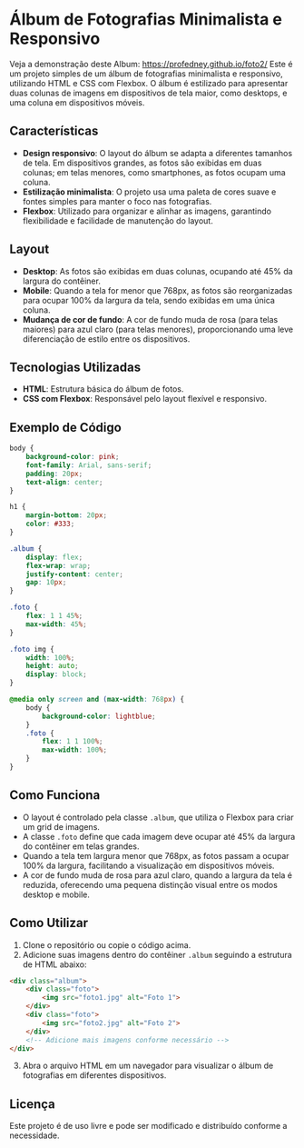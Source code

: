 # Álbum de Fotografias Minimalista e Responsivo

Veja a demonstração deste Album: https://profedney.github.io/foto2/
Este é um projeto simples de um álbum de fotografias minimalista e responsivo, utilizando HTML e CSS com Flexbox. O álbum é estilizado para apresentar duas colunas de imagens em dispositivos de tela maior, como desktops, e uma coluna em dispositivos móveis.

## Características

- **Design responsivo**: O layout do álbum se adapta a diferentes tamanhos de tela. Em dispositivos grandes, as fotos são exibidas em duas colunas; em telas menores, como smartphones, as fotos ocupam uma coluna.
- **Estilização minimalista**: O projeto usa uma paleta de cores suave e fontes simples para manter o foco nas fotografias.
- **Flexbox**: Utilizado para organizar e alinhar as imagens, garantindo flexibilidade e facilidade de manutenção do layout.

## Layout

- **Desktop**: As fotos são exibidas em duas colunas, ocupando até 45% da largura do contêiner.
- **Mobile**: Quando a tela for menor que 768px, as fotos são reorganizadas para ocupar 100% da largura da tela, sendo exibidas em uma única coluna.
- **Mudança de cor de fundo**: A cor de fundo muda de rosa (para telas maiores) para azul claro (para telas menores), proporcionando uma leve diferenciação de estilo entre os dispositivos.

## Tecnologias Utilizadas

- **HTML**: Estrutura básica do álbum de fotos.
- **CSS com Flexbox**: Responsável pelo layout flexível e responsivo.
  
## Exemplo de Código

```css
body {
    background-color: pink;
    font-family: Arial, sans-serif;
    padding: 20px;
    text-align: center;
}

h1 {
    margin-bottom: 20px;
    color: #333;
}

.album {
    display: flex;
    flex-wrap: wrap;
    justify-content: center;
    gap: 10px;
}

.foto {
    flex: 1 1 45%;
    max-width: 45%;
}

.foto img {
    width: 100%;
    height: auto;
    display: block;
}

@media only screen and (max-width: 768px) {
    body {
        background-color: lightblue;
    }
    .foto {
        flex: 1 1 100%;
        max-width: 100%;
    }
}
```

## Como Funciona

- O layout é controlado pela classe `.album`, que utiliza o Flexbox para criar um grid de imagens.
- A classe `.foto` define que cada imagem deve ocupar até 45% da largura do contêiner em telas grandes.
- Quando a tela tem largura menor que 768px, as fotos passam a ocupar 100% da largura, facilitando a visualização em dispositivos móveis.
- A cor de fundo muda de rosa para azul claro, quando a largura da tela é reduzida, oferecendo uma pequena distinção visual entre os modos desktop e mobile.

## Como Utilizar

1. Clone o repositório ou copie o código acima.
2. Adicione suas imagens dentro do contêiner `.album` seguindo a estrutura de HTML abaixo:

```html
<div class="album">
    <div class="foto">
        <img src="foto1.jpg" alt="Foto 1">
    </div>
    <div class="foto">
        <img src="foto2.jpg" alt="Foto 2">
    </div>
    <!-- Adicione mais imagens conforme necessário -->
</div>
```

3. Abra o arquivo HTML em um navegador para visualizar o álbum de fotografias em diferentes dispositivos.

## Licença

Este projeto é de uso livre e pode ser modificado e distribuído conforme a necessidade.
